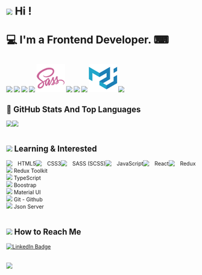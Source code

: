 
 # <img src="https://www.emojiall.com/images/60/telegram/1f91d.gif" width="50px"/> Hi !

# 💻 I'm a Frontend Developer. ⌨
</br> 
<code><img height="75" src="https://upload.wikimedia.org/wikipedia/commons/6/61/HTML5_logo_and_wordmark.svg"></code>
<code><img height="75" src="https://upload.wikimedia.org/wikipedia/commons/d/d5/CSS3_logo_and_wordmark.svg"></code>
<code><img height="75" src="https://upload.wikimedia.org/wikipedia/commons/9/99/Unofficial_JavaScript_logo_2.svg"></code>
<code><img height="75" src="https://upload.wikimedia.org/wikipedia/commons/a/a7/React-icon.svg"></code>
<code><img height="75" src="https://raw.githubusercontent.com/devicons/devicon/master/icons/sass/sass-original.svg"></code>
<code><img height="75" src="'https://raw.githubusercontent.com/reduxjs/redux/master/logo/logo-title-light.png'"></code>
<code><img height="75" src="https://upload.wikimedia.org/wikipedia/commons/9/91/Octicons-mark-github.svg"></code>
<code><img height="75" src="https://upload.wikimedia.org/wikipedia/commons/b/b2/Bootstrap_logo.svg"></code>
<code><img height="75" src="https://github.com/devicons/devicon/blob/master/icons/materialui/materialui-original.svg"></code>
<code><img height="75" src="https://upload.wikimedia.org/wikipedia/commons/c/c9/JSON_vector_logo.svg"></code>
</br> 

## 📌 GitHub Stats And Top Languages

<div align="center">
 <div style="display: flex;">
   <img src="https://github-readme-stats.vercel.app/api?username=mucahidoguz&show_icons=true&title_color=ffffff&icon_color=34abeb&text_color=daf7dc&bg_color=151515" />
   <img src="https://github-readme-stats.vercel.app/api/top-langs/?username=mucahidoguz&layout=compact&show_icons=true&title_color=ffffff&icon_color=34abeb&text_color=daf7dc&bg_color=151515" style="vertical-align: top;" />
  </div>
</div>
</br> 


## <img src="https://www.emojiall.com/images/60/telegram/1f5c2.gif" width="30px"/> Learning & Interested

<div>
   <div style="display: flex;">
     <img src="https://www.emojiall.com/images/60/telegram/1f449.gif" width="30px"/> HTML5 </br>
     <img src="https://www.emojiall.com/images/60/telegram/1f449.gif" width="30px"/> CSS3 </br>
     <img src="https://www.emojiall.com/images/60/telegram/1f449.gif" width="30px"/> SASS (SCSS) </br>
     <img src="https://www.emojiall.com/images/60/telegram/1f449.gif" width="30px"/> JavaScript </br>
     <img src="https://www.emojiall.com/images/60/telegram/1f449.gif" width="30px"/> React </br>
     <img src="https://www.emojiall.com/images/60/telegram/1f449.gif" width="30px"/> Redux </br>
  </div>
  <div>
    <img src="https://www.emojiall.com/images/60/telegram/1f449.gif" width="30px"/> Redux Toolkit </br>
    <img src="https://www.emojiall.com/images/60/telegram/1f449.gif" width="30px"/> TypeScript </br>
    <img src="https://www.emojiall.com/images/60/telegram/1f449.gif" width="30px"/> Boostrap </br>
    <img src="https://www.emojiall.com/images/60/telegram/1f449.gif" width="30px"/> Material UI </br>
    <img src="https://www.emojiall.com/images/60/telegram/1f449.gif" width="30px"/> Git - Github </br>
    <img src="https://www.emojiall.com/images/60/telegram/1f449.gif" width="30px"/> Json Server </br>
  </div>
</div>
</br> 


## <img src="https://www.emojiall.com/images/60/telegram/1f50e.gif" width="30px"/> How to Reach Me

<div id="badges">
  <a href="https://www.linkedin.com/in/m%C3%BCcahid-o%C4%9Fuz-6aa66218b/">
  <img src="https://img.shields.io/badge/LinkedIn-blue?style=for-the-badge&logo=linkedin&logoColor=white" alt="LinkedIn Badge"/>
  </a>
</div>
</br> 

</br>  
   <div style="display:flex" "justify-content:flex-end" >
 <img src="https://komarev.com/ghpvc/?username=mucahidoguz&style=flat-square&color=blue" alt=""/>
 <img src="https://www.emojiall.com/images/60/telegram/1f31f.gif" width="30px"/>
  </div>
 </br>
